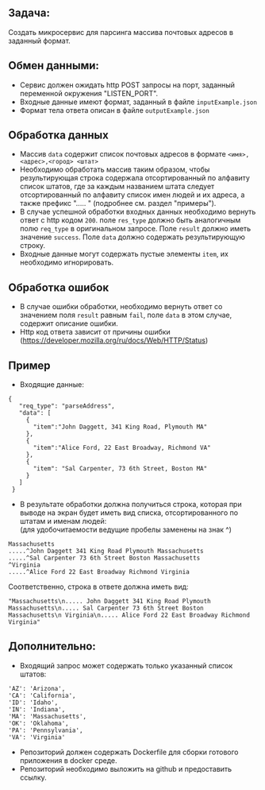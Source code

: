 ## Задача:
Создать микросервис для парсинга массива почтовых адресов в заданный формат.   

## Обмен данными:   
 * Сервис должен ожидать http POST запросы на порт, заданный переменной окружения "LISTEN_PORT".    
 * Входные данные имеют формат, заданный в файле `inputExample.json`
 * Формат тела ответа описан в файле `outputExample.json`

## Обработка данных   
 * Массив `data` содержит список почтовых адресов в формате `<имя>,<адрес>,<город> <штат>`
 * Необходимо обработать массив таким образом, чтобы результирующая строка содержала отсортированный по алфавиту список 
   штатов, где за каждым названием штата следует отсортированный по алфавиту список имен людей и их адреса, а также префикс "..... " (подробнее см. раздел "примеры").
 * В случае успешной обработки входных данных необходимо вернуть ответ с http кодом `200`. поле `res_type` должно быть 
   аналогичным полю `req_type` в оригинальном запросе. Поле `result` должно иметь значение `success`. Поле `data` должно 
   содержать результирующую строку.
 * Входные данные могут содержать пустые элементы `item`, их необходимо игнорировать.
   
## Обработка ошибок   
 * В случае ошибки обработки, необходимо вернуть ответ со значением поля `result` равным `fail`, поле `data` в этом случае, содержит описание ошибки.
 * Http код ответа зависит от причины ошибки (https://developer.mozilla.org/ru/docs/Web/HTTP/Status)   
 
 
## Пример   
 * Входящие данные:   
 ```
 {
    "req_type": "parseAddress",
    "data": [
      {
        "item":"John Daggett, 341 King Road, Plymouth MA"
      },
      {
        "item":"Alice Ford, 22 East Broadway, Richmond VA"
      },
      {
        "item": "Sal Carpenter, 73 6th Street, Boston MA"
      }
    ]
  }
 ```
 * В результате обработки должна получиться строка, которая при выводе на экран будет иметь вид списка, отсортированного по штатам и именам людей:   
  (для удобочитаемости ведущие пробелы заменены на знак ^)
 ```
Massachusetts
.....^John Daggett 341 King Road Plymouth Massachusetts
.....^Sal Carpenter 73 6th Street Boston Massachusetts
^Virginia
.....^Alice Ford 22 East Broadway Richmond Virginia
```
Соответственно, строка в ответе должна иметь вид:   
```
"Massachusetts\n..... John Daggett 341 King Road Plymouth Massachusetts\n..... Sal Carpenter 73 6th Street Boston Massachusetts\n Virginia\n..... Alice Ford 22 East Broadway Richmond Virginia"
```   


## Дополнительно: 
 * Входящий запрос может содержать только указанный список штатов:  
 
 ```
'AZ': 'Arizona',
'CA': 'California',
'ID': 'Idaho',
'IN': 'Indiana',
'MA': 'Massachusetts',
'OK': 'Oklahoma',
'PA': 'Pennsylvania',
'VA': 'Virginia'
```
 * Репозиторий должен содержать Dockerfile для сборки готового приложения в docker среде.
 * Репозиторий необходимо выложить на github и предоставить ссылку.
